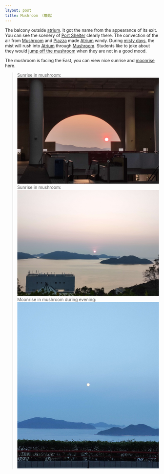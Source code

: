 ```yaml
---
layout: post
title: Mushroom （蘑菇）
---
```

The balcony outside [atrium](Atrium.md). It got the name from the appearance of its exit. You can see the scenery of [Port Shelter]() clearly there. The convection of the air from [Mushroom]() and [Piazza]() made [Atrium](Atrium.md) windy. During [misty days](), the mist will rush into [Atrium](Atrium.md) through [Mushroom](Mushroom.md). Students like to joke about they would [jump off the mushroom]() when they are not in a good mood.

The mushroom is facing the East, you can view nice sunrise and [moonrise](/_pages/nature/Night.md) here.

> Sunrise in mushroom:
![mushroom](/media/mushroom.jpg)
> Sunrise in mushroom:
![sunrise](/media/sunrise.jpg)
> Moonrise in mushroom during evening:
![moonrise](/media/twilight_moonrise.jpg)
